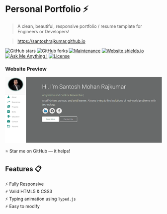 # Personal Portfolio ⚡️ 
> A clean, beautiful, responsive portfolio / resume template for Engineers or Developers!

> https://santoshrajkumar.github.io



![GitHub stars](https://img.shields.io/github/stars/santoshrajkumar/santoshrajkumar.github.io) 
![GitHub forks](https://img.shields.io/github/forks/santoshrajkumar/santoshrajkumar.github.io)
[![Maintenance](https://img.shields.io/badge/maintained-yes-green.svg)](https://github.com/santoshrajkumar/santoshrajkumar.github.io/commits/master)
[![Website shields.io](https://img.shields.io/badge/website-up-yellow)](http://santoshrajkumar.github.io)
[![Ask Me Anything !](https://img.shields.io/badge/ask%20me-linkedin-1abc9c.svg)](https://www.linkedin.com/in/santosh-mohan-rajkumar-101180a3/)
[![License](http://img.shields.io/:license-mit-blue.svg?style=flat-square)](http://badges.mit-license.org)

### Website Preview
<p align="center"> 
  <kbd>
    <a href="https://santoshrajkumar.github.io" target="_blank"><img src="readme_images/preview.png">
  </a>
  </kbd>
</p>

:star: Star me on GitHub — it helps!

## Features 📋
⚡️ Fully Responsive\
⚡️ Valid HTML5 & CSS3\
⚡️ Typing animation using `Typed.js`\
⚡️ Easy to modify

